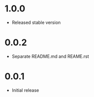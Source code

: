 # 1.0.0

- Released stable version

# 0.0.2

- Separate README.md and REAME.rst

# 0.0.1

- Initial release
